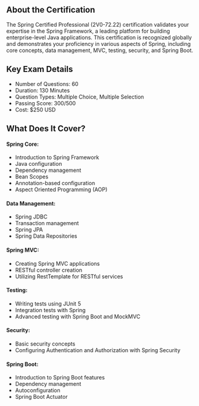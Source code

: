 ## About the Certification

The Spring Certified Professional (2V0-72.22) certification validates your expertise in the Spring Framework, a leading platform for building enterprise-level Java applications. This certification is recognized globally and demonstrates your proficiency in various aspects of Spring, including core concepts, data management, MVC, testing, security, and Spring Boot. 

## Key Exam Details

- Number of Questions: 60
- Duration: 130 Minutes
- Question Types: Multiple Choice, Multiple Selection
- Passing Score: 300/500
- Cost: $250 USD

## What Does It Cover?

#### Spring Core:
- Introduction to Spring Framework
- Java configuration
- Dependency management
- Bean Scopes
- Annotation-based configuration
- Aspect Oriented Programming (AOP)

#### Data Management: 
- Spring JDBC
- Transaction management
- Spring JPA
- Spring Data Repositories

#### Spring MVC:
- Creating Spring MVC applications
- RESTful controller creation
- Utilizing RestTemplate for RESTful services

#### Testing: 
- Writing tests using JUnit 5
- Integration tests with Spring
- Advanced testing with Spring Boot and MockMVC

#### Security: 
- Basic security concepts
- Configuring Authentication and Authorization with Spring Security

#### Spring Boot: 
- Introduction to Spring Boot features
- Dependency management
- Autoconfiguration
- Spring Boot Actuator
